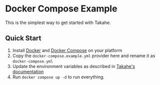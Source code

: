 # Docker Compose Example

This is the simplest way to get started with Takahe.

## Quick Start

1. Install [Docker](https://docs.docker.com/get-docker/) and [Docker Compose](https://docs.docker.com/compose/) on your platform
2. Copy the `docker-compose.example.yml` provider here and rename it as `docker-compose.yml`
3. Update the environment variables as described in [Takahe's documentation](https://docs.jointakahe.org/en/latest/installation/#environment-variables)
4. Run `docker compose up -d` to run everything.
